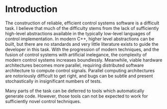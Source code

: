 # Introduction

<!-- Borrow from Elliot and Hudak 1997 -->

The construction of reliable, efficient control systems software is a difficult task. I believe that much of the difficulty stems from the lack of sufficiently high-level abstractions available in the typically low-level languages of control implementation. In modern C++, higher level abstractions can be built, but there are no standards and very little literature exists to guide the developer in this task. With the progression of modern techniques, and the fusion of control systems with artificial inelegance, the complexity of modern control systems increases boundlessly. Meanwhile, viable hardware architectures becomes more parallel, requiring distributed software architecture to compute control signals. Parallel computing architectures are notoriously difficult to get right, and bugs can be subtle and present stochastically in insignificant numbers of tests.

Many parts of the task can be deferred to tools which automatically generate code. However, those tools can not be expected to work for sufficiently novel control techniques.
